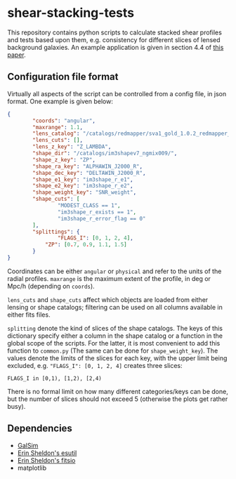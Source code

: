 shear-stacking-tests
====================

This repository contains python scripts to calculate stacked shear profiles and tests based upon them, e.g. consistency for different slices of lensed background galaxies. An example application is given in section 4.4 of [this paper](http://arxiv.org/abs/1405.4285).

Configuration file format
-------------------------

Virtually all aspects of the script can be controlled from a config file, in json format. One example is given below:

```json
{
        "coords": "angular",
        "maxrange": 1.1,
        "lens_catalog": "/catalogs/redmapper/sva1_gold_1.0.2_redmapper_v6.2.12_lgt5_desformat_catalog.fit",
        "lens_cuts": [],
        "lens_z_key": "Z_LAMBDA",
        "shape_dir": "/catalogs/im3shapev7_ngmix009/",
        "shape_z_key": "ZP",
        "shape_ra_key": "ALPHAWIN_J2000_R",
        "shape_dec_key": "DELTAWIN_J2000_R",
        "shape_e1_key": "im3shape_r_e1",
        "shape_e2_key": "im3shape_r_e2",
        "shape_weight_key": "SNR_weight",
        "shape_cuts": [
                "MODEST_CLASS == 1",
                "im3shape_r_exists == 1",
                "im3shape_r_error_flag == 0"
        ],
        "splittings": {
                "FLAGS_I": [0, 1, 2, 4],
	        "ZP": [0.7, 0.9, 1.1, 1.5]
        }
}
```

Coordinates can be either `angular` or `physical` and refer to the units of the radial profiles. `maxrange` is the maximum extent of the profile, in deg or Mpc/h (depending on `coords`).

`lens_cuts` and `shape_cuts` affect which objects are loaded from either lensing or shape catalogs; filtering can be used on all columns available in either fits files.

`splitting` denote the kind of slices of the shape catalogs. The keys of this dictionary specify either a column in the shape catalog or a function in the global scope of the scripts. For the latter, it is most convenient to add this function to `common.py` (The same can be done for `shape_weight_key`). The values denote the limits of the slices for each key, with the upper limit being excluded, e.g. `"FLAGS_I": [0, 1, 2, 4]` creates three slices:
```
FLAGS_I in [0,1), [1,2), [2,4) 
```

There is no formal limit on how many different categories/keys can be done, but the number of slices should not exceed 5 (otherwise the plots get rather busy). 

Dependencies
------------

* [GalSim](https://github.com/GalSim-developers/GalSim)
* [Erin Sheldon's esutil](https://code.google.com/p/esutil/)
* [Erin Sheldon's fitsio](https://github.com/esheldon/fitsio)
* matplotlib
